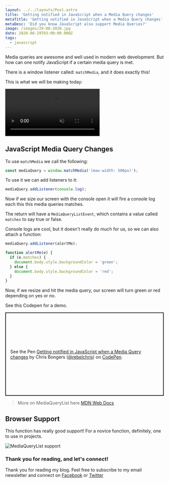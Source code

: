 ```yaml
---
layout: ../../layouts/Post.astro
title: 'Getting notified in JavaScript when a Media Query changes'
metaTitle: 'Getting notified in JavaScript when a Media Query changes'
metaDesc: 'Did you know JavaScript also support Media Queries?'
image: /images/29-08-2020.jpg
date: 2020-08-29T03:00:00.000Z
tags:
  - javascript
---
```


Media queries are awesome and well used in modern web development.
But how can one notify JavaScript if a certain media query is met.

There is a window listener called: `matchMedia`, and it does exactly this!

This is what we will be making today:

<video autoplay loop muted playsinline>
  <source src="https://res.cloudinary.com/daily-dev-tips/video/upload/q_auto/js-media-query_hzig7z.webm" type="video/webm" />
  <source src="https://res.cloudinary.com/daily-dev-tips/video/upload/q_auto/js-media-query_bbsrdy.mp4" type="video/mp4" />
</video>

## JavaScript Media Query Changes

To use `matchMedia` we call the following:

```js
const mediaQuery = window.matchMedia('(max-width: 500px)');
```

To use it we can add listeners to it:

```js
mediaQuery.addListener(console.log);
```

Now if we size our screen with the console open it will fire a console log each this this media queries matches.

The return will have a `MediaQueryListEvent`, which contains a value called `matches` to say true or false.

Console logs are cool, but it doesn't really do much for us, so we can also attach a function:

```js
mediaQuery.addListener(alertMe);

function alertMe(e) {
  if (e.matches) {
    document.body.style.backgroundColor = 'green';
  } else {
    document.body.style.backgroundColor = 'red';
  }
}
```

Now, if we resize and hit the media query, our screen will turn green or red depending on yes or no.

See this Codepen for a demo.

<p class="codepen" data-height="265" data-theme-id="dark" data-default-tab="js,result" data-user="rebelchris" data-slug-hash="abNwbdY" style="height: 265px; box-sizing: border-box; display: flex; align-items: center; justify-content: center; border: 2px solid; margin: 1em 0; padding: 1em;" data-pen-title="Getting notified in JavaScript when a Media Query changes">
  <span>See the Pen <a href="https://codepen.io/rebelchris/pen/abNwbdY">
  Getting notified in JavaScript when a Media Query changes</a> by Chris Bongers (<a href="https://codepen.io/rebelchris">@rebelchris</a>)
  on <a href="https://codepen.io">CodePen</a>.</span>
</p>
<script async src="https://static.codepen.io/assets/embed/ei.js"></script>

> More on MediaQueryList here [MDN Web Docs](https://developer.mozilla.org/en-US/docs/Web/API/MediaQueryList/addListener)

## Browser Support

This function has really good support!
For a novice function, definitely, one to use in projects.

![MediaQueryList support](https://caniuse.bitsofco.de/static/v1/mdn-api__MediaQueryList-1598621022637.png)

### Thank you for reading, and let's connect!

Thank you for reading my blog. Feel free to subscribe to my email newsletter and connect on [Facebook](https://www.facebook.com/DailyDevTipsBlog) or [Twitter](https://twitter.com/DailyDevTips1)
